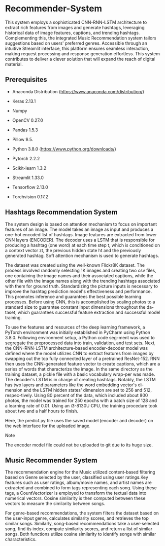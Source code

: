 # **Recommender-System**
This system employs a sophisticated CNN-RNN-LSTM architecture to extract rich features from images and generate hashtags, leveraging historical data of image features, captions, and trending hashtags. Complementing this, the integrated Music Recommendation system tailors suggestions based on users' preferred genres. Accessible through an intuitive Streamlit interface, this platform ensures seamless interaction, making request processing and response generation effortless.
This system contributes to deliver a clever solution that will expand the reach of digital material.

## **Prerequisites**
* Anaconda Distribution (https://www.anaconda.com/distribution/)

* Keras 2.13.1

* Numpy

* OpenCV 0.27.0

* Pandas 1.5.3

* Pillow 9.5.

* Python 3.8.0 (https://www.python.org/downloads/)

* Pytorch 2.2.2

* Scikit-learn 1.3.2

* Streamlit 1.33.0

* Tensorflow 2.13.0

* Torchvision 0.17.2

## **Hashtags Recommendation System**
The system design is based on attention mechanism to focus on important features of an image. The model takes an image as input and produces a one-hot encoded list of hashtags.
Image features are extracted from lower CNN layers (ENCODER). The decoder uses a LSTM that is responsible for producing a hashtag (one word) at each time step t, which is conditioned on a context vector zt, the previous hidden state ht and the previously generated hashtag. Soft attention mechanism is used to generate hashtags.

The dataset was created using the well-known Flickr8K dataset. The process involved randomly selecting 1K images and creating two csv files, one containing the image names and their associated captions, while the other file with the image names along with the trending hashtags associated with them for ground truth. Standardizing the picture inputs is necessary to improve the hashtag prediction model's effectiveness and performance. This promotes inference and guarantees the best possible learning processes. Before using CNN, this is accomplished by scaling photos to a standard size to guarantee constant input dimensions throughout the da-taset, which guarantees successful feature extraction and successful model training.

To use the features and resources of the deep learning framework, a PyTorch environment was initially established in PyCharm using Python 3.8.0. Following environment setup, a Python code seg-ment was used to segregate the preprocessed data into train, validation, and test sets. Next, the CNN-RNN-LSTM architecture-based encoder-decoder model was defined where the model utilizes CNN to extract features from images by swapping out the top fully connected layer of a pretrained ResNet-152. RNN then uses the CNN-generated feature vector to create captions, which are a series of words that characterize the image. In the same directory as the training dataset, a pickle file with a basic vocabulary wrap-per was made. The decoder's LSTM is in charge of creating hashtags. Notably, the LSTM has two layers and parameters like the word embedding vector's di-mension and the LSTM hidden states' dimension are set to 256 and 512, respec-tively. Using 80 percent of the data, which included about 800 photos, the model was trained for 250 epochs with a batch size of 128 and a learning rate of 0.01. Using an i3-8130U CPU, the training procedure took about two and a half hours to finish.

Here, the predict.py file uses the saved model (encoder and decoder) on the web interface for the uploaded image.
> [!NOTE]
> The encoder model file could not be uploaded to git due to its huge size.

## **Music Recommender System**
The recommendation engine for the Music utilized content-based filtering based on Genre selected by the user, classified using user ratings.Key features such as user ratings, album/movie names, and artist names are extracted and combined to form tags representing each song. Using these tags, a CountVectorizer is employed to transform the textual data into numerical vectors. Cosine similarity is then computed between these vectors to measure the similarity between songs.

For genre-based recommendations, the system filters the dataset based on the user-input genre, calculates similarity scores, and retrieves the top similar songs. Similarly, song-based recommendations take a user-selected song, find its index, compute similarity scores, and return a list of similar songs. Both functions utilize cosine similarity to identify songs with similar characteristics.








